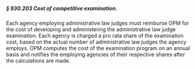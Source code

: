 ##### § 930.203 Cost of competitive examination. #####

Each agency employing administrative law judges must reimburse OPM for the cost of developing and administering the administrative law judge examination. Each agency is charged a pro rata share of the examination cost, based on the actual number of administrative law judges the agency employs. OPM computes the cost of the examination program on an annual basis and notifies the employing agencies of their respective shares after the calculations are made.